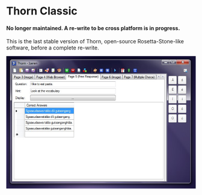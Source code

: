 # Thorn Classic
#### No longer maintained. A re-write to be cross platform is in progress.
This is the last stable version of Thorn, open-source Rosetta-Stone-like software, before a complete re-write.

![Screenshot](https://github.com/ianmartinez/ThornClassic/raw/master/Screenshot/thorn.jpg)
